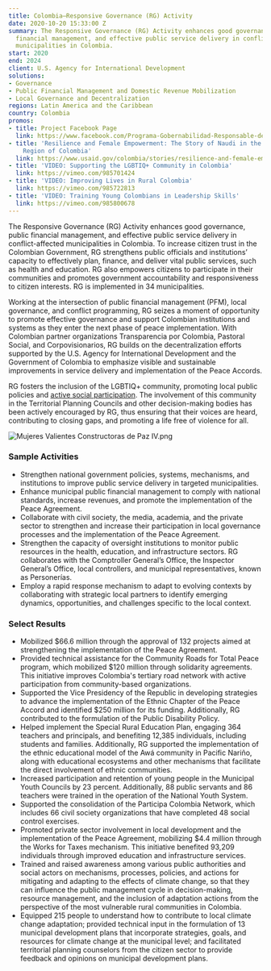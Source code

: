 ```yaml
---
title: Colombia—Responsive Governance (RG) Activity
date: 2020-10-20 15:33:00 Z
summary: The Responsive Governance (RG) Activity enhances good governance, public
  financial management, and effective public service delivery in conflict-affected
  municipalities in Colombia.
start: 2020
end: 2024
client: U.S. Agency for International Development
solutions:
- Governance
- Public Financial Management and Domestic Revenue Mobilization
- Local Governance and Decentralization
regions: Latin America and the Caribbean
country: Colombia
promos:
- title: Project Facebook Page
  link: https://www.facebook.com/Programa-Gobernabilidad-Responsable-de-USAIDColombia-102022655377659/
- title: 'Resilience and Female Empowerment: The Story of Naudi in the Bajo Cauca
    Region of Colombia'
  link: https://www.usaid.gov/colombia/stories/resilience-and-female-empowerment-story-naudi-bajo-cauca-region-colombia
- title: 'VIDEO: Supporting the LGBTIQ+ Community in Colombia'
  link: https://vimeo.com/985701424
- title: 'VIDEO: Improving Lives in Rural Colombia'
  link: https://vimeo.com/985722813
- title: 'VIDEO: Training Young Colombians in Leadership Skills'
  link: https://vimeo.com/985800678
---
```


The Responsive Governance (RG) Activity enhances good governance, public financial management, and effective public service delivery in conflict-affected municipalities in Colombia. To increase citizen trust in the Colombian Government, RG strengthens public officials and institutions’ capacity to effectively plan, finance, and deliver vital public services, such as health and education. RG also empowers citizens to participate in their communities and promotes government accountability and responsiveness to citizen interests. RG is implemented in 34 municipalities.
 
Working at the intersection of public financial management (PFM), local governance, and conflict programming, RG seizes a moment of opportunity to promote effective governance and support Colombian institutions and systems as they enter the next phase of peace implementation. With Colombian partner organizations Transparencia por Colombia, Pastoral Social, and Corpovisionarios, RG builds on the decentralization efforts supported by the U.S. Agency for International Development and the Government of Colombia to emphasize visible and sustainable improvements in service delivery and implementation of the Peace Accords.

RG fosters the inclusion of the LGBTIQ+ community, promoting local public policies and [active social participation](https://vimeo.com/985701424). The involvement of this community in the Territorial Planning Councils and other decision-making bodies has been actively encouraged by RG, thus ensuring that their voices are heard, contributing to closing gaps, and promoting a life free of violence for all.
 
![Mujeres Valientes Constructoras de Paz IV.png](/uploads/Mujeres%20Valientes%20Constructoras%20de%20Paz%20IV.png)

### Sample Activities

* Strengthen national government policies, systems, mechanisms, and institutions to improve public service delivery in targeted municipalities.
* Enhance municipal public financial management to comply with national standards, increase revenues, and promote the implementation of the Peace Agreement.
* Collaborate with civil society, the media, academia, and the private sector to strengthen and increase their participation in local governance processes and the implementation of the Peace Agreement.
* Strengthen the capacity of oversight institutions to monitor public resources in the health, education, and infrastructure sectors. RG collaborates with the Comptroller General’s Office, the Inspector General’s Office, local controllers, and municipal representatives, known as Personerías.
* Employ a rapid response mechanism to adapt to evolving contexts by collaborating with strategic local partners to identify emerging dynamics, opportunities, and challenges specific to the local context.

### Select Results

* Mobilized $66.6 million through the approval of 132 projects aimed at strengthening the implementation of the Peace Agreement.
* Provided technical assistance for the Community Roads for Total Peace program, which mobilized $120 million through solidarity agreements. This initiative improves Colombia's tertiary road network with active participation from community-based organizations.
* Supported the Vice Presidency of the Republic in developing strategies to advance the implementation of the Ethnic Chapter of the Peace Accord and identified $250 million for its funding. Additionally, RG contributed to the formulation of the Public Disability Policy.
* Helped implement the Special Rural Education Plan, engaging 364 teachers and principals, and benefiting 12,385 individuals, including students and families. Additionally, RG supported the implementation of the ethnic educational model of the Awá community in Pacific Nariño, along with educational ecosystems and other mechanisms that facilitate the direct involvement of ethnic communities.
* Increased participation and retention of young people in the Municipal Youth Councils by 23 percent. Additionally, 88 public servants and 86 teachers were trained in the operation of the National Youth System.
* Supported the consolidation of the Participa Colombia Network, which includes 66 civil society organizations that have completed 48 social control exercises. 
* Promoted private sector involvement in local development and the implementation of the Peace Agreement, mobilizing $4.4 million through the Works for Taxes mechanism. This initiative benefited 93,209 individuals through improved education and infrastructure services.
* Trained and raised awareness among various public authorities and social actors on mechanisms, processes, policies, and actions for mitigating and adapting to the effects of climate change, so that they can influence the public management cycle in decision-making, resource management, and the inclusion of adaptation actions from the perspective of the most vulnerable rural communities in Colombia.
* Equipped 215 people to understand how to contribute to local climate change adaptation; provided technical input in the formulation of 13 municipal development plans that incorporate strategies, goals, and resources for climate change at the municipal level; and facilitated territorial planning counselors from the citizen sector to provide feedback and opinions on municipal development plans.